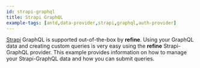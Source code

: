 ```yaml
---
id: strapi-graphql
title: Strapi GraphQL
example-tags: [antd,data-provider,strapi,graphql,auth-provider]
---
```


[Strapi](https://strapi.io/) GraphQL is supported out-of-the-box by **refine**. Using your GraphQL data and creating custom queries is very easy using the **refine** Strapi-GraphQL provider. This example provides information on how to manage your Strapi-GraphQL data and how you can submit queries.

<CodeSandboxExample path="data-provider-strapi-graphql" />

